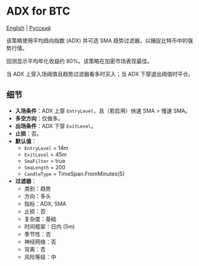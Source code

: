 # ADX for BTC
[English](README.md) | [Русский](README_ru.md)

该策略使用平均趋向指数 (ADX) 并可选 SMA 趋势过滤器，以捕捉比特币中的强势行情。

回测显示平均年化收益约 80%。该策略在加密市场表现最佳。

当 ADX 上穿入场阈值且趋势过滤器看多时买入；当 ADX 下穿退出阈值时平仓。

## 细节

- **入场条件**：ADX 上穿 `EntryLevel`，且（若启用）快速 SMA > 慢速 SMA。
- **多空方向**：仅做多。
- **出场条件**：ADX 下穿 `ExitLevel`。
- **止损**：否。
- **默认值**：
  - `EntryLevel` = 14m
  - `ExitLevel` = 45m
  - `SmaFilter` = true
  - `SmaLength` = 200
  - `CandleType` = TimeSpan.FromMinutes(5)
- **过滤器**：
  - 类别：趋势
  - 方向：多头
  - 指标：ADX, SMA
  - 止损：否
  - 复杂度：基础
  - 时间框架：日内 (5m)
  - 季节性：否
  - 神经网络：否
  - 背离：否
  - 风险等级：中
